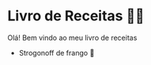 #  Livro de Receitas :man_cook:

Olá! Bem vindo ao meu livro de receitas

- Strogonoff de frango :chicken:

  
